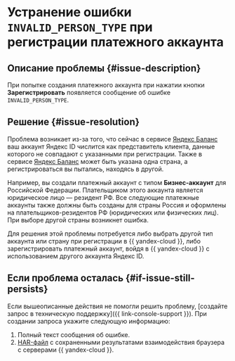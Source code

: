 # Устранение ошибки `INVALID_PERSON_TYPE` при регистрации платежного аккаунта


## Описание проблемы {#issue-description}

При попытке создания платежного аккаунта при нажатии кнопки **Зарегистрировать** появляется сообщение об ошибке `INVALID_PERSON_TYPE`.

## Решение {#issue-resolution}

Проблема возникает из-за того, что сейчас в сервисе [Яндекс Баланс](https://balance.yandex.ru) ваш аккаунт Яндекс ID числится как представитель клиента, данные которого не совпадают с указанными при регистрации.
Также в сервисе [Яндекс Баланс](https://balance.yandex.ru) может быть указана одна страна, а регистрироваться вы пытались, находясь в другой.

Например, вы создали платежный аккаунт с типом **Бизнес-аккаунт** для Российской Федерации. Плательщиком этого аккаунта является юридическое лицо — резидент РФ. Все следующие платежные аккаунты также должны быть созданы для страны Россия и оформлены на плательщиков-резидентов РФ (юридических или физических лиц). При выборе другой страны возникнет ошибка.

Для решения этой проблемы потребуется либо выбрать другой тип аккаунта или страну при регистрации в {{ yandex-cloud }}, либо зарегистрировать платежный аккаунт, войдя в {{ yandex-cloud }} с использованием другого аккаунта Яндекс ID.

## Если проблема осталась {#if-issue-still-persists}

Если вышеописанные действия не помогли решить проблему, [создайте запрос в техническую поддержку]({{ link-console-support }}). При создании запроса укажите следующую информацию:

1. Полный текст сообщения об ошибке.
1. [HAR-файл](../../../support/create-har.md) с сохраненными результатами взаимодействия браузера с серверами {{ yandex-cloud }}.